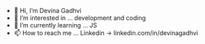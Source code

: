 - 👋 Hi, I’m Devina Gadhvi
- 👀 I’m interested in ... development and coding
- 🌱 I’m currently learning ... JS
- 📫 How to reach me ... Linkedin -> linkedin.com/in/devinagadhvi
<!--- 💞️ I’m looking to collaborate on ... -->
<!---
DevinaGadhvi/DevinaGadhvi is a ✨ special ✨ repository because its `README.md` (this file) appears on your GitHub profile.
You can click the Preview link to take a look at your changes.
--->
